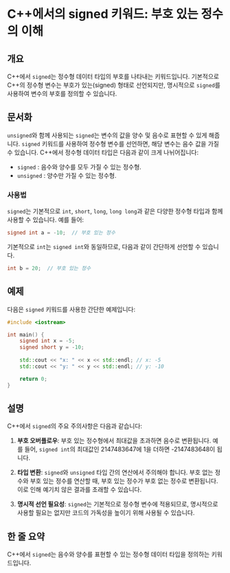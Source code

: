<!--
Meta Description: # C++에서의 signed 키워드: 부호 있는 정수의 이해 ## 개요 C++에서 `signed`는 정수형 데이터 타입의 부호를 나타내는 키워드입니다. 기본적으로 C++의 정수형 변수는 부호가 있는(signed) 형태로 선언되지만, 명시적으로 `signed`를 사용하여...
Meta Keywords: signed, 정수형, int, 있습니다, 기본적으로
-->

# C++에서의 signed 키워드: 부호 있는 정수의 이해

## 개요
C++에서 `signed`는 정수형 데이터 타입의 부호를 나타내는 키워드입니다. 기본적으로 C++의 정수형 변수는 부호가 있는(signed) 형태로 선언되지만, 명시적으로 `signed`를 사용하여 변수의 부호를 정의할 수 있습니다.

## 문서화
`unsigned`와 함께 사용되는 `signed`는 변수의 값을 양수 및 음수로 표현할 수 있게 해줍니다. `signed` 키워드를 사용하여 정수형 변수를 선언하면, 해당 변수는 음수 값을 가질 수 있습니다. C++에서 정수형 데이터 타입은 다음과 같이 크게 나뉘어집니다:

- `signed` : 음수와 양수를 모두 가질 수 있는 정수형.
- `unsigned` : 양수만 가질 수 있는 정수형.

### 사용법
`signed`는 기본적으로 `int`, `short`, `long`, `long long`과 같은 다양한 정수형 타입과 함께 사용할 수 있습니다. 예를 들어:

```cpp
signed int a = -10;  // 부호 있는 정수
```

기본적으로 `int`는 `signed int`와 동일하므로, 다음과 같이 간단하게 선언할 수 있습니다.

```cpp
int b = 20;  // 부호 있는 정수
```

## 예제
다음은 `signed` 키워드를 사용한 간단한 예제입니다:

```cpp
#include <iostream>

int main() {
    signed int x = -5;
    signed short y = -10;
    
    std::cout << "x: " << x << std::endl; // x: -5
    std::cout << "y: " << y << std::endl; // y: -10

    return 0;
}
```

## 설명
C++에서 `signed`의 주요 주의사항은 다음과 같습니다:

1. **부호 오버플로우**: 부호 있는 정수형에서 최대값을 초과하면 음수로 변환됩니다. 예를 들어, `signed int`의 최대값인 2147483647에 1을 더하면 -2147483648이 됩니다.

2. **타입 변환**: `signed`와 `unsigned` 타입 간의 연산에서 주의해야 합니다. 부호 없는 정수와 부호 있는 정수를 연산할 때, 부호 있는 정수가 부호 없는 정수로 변환됩니다. 이로 인해 예기치 않은 결과를 초래할 수 있습니다.

3. **명시적 선언 필요성**: `signed`는 기본적으로 정수형 변수에 적용되므로, 명시적으로 사용할 필요는 없지만 코드의 가독성을 높이기 위해 사용될 수 있습니다.

## 한 줄 요약
C++에서 `signed`는 음수와 양수를 표현할 수 있는 정수형 데이터 타입을 정의하는 키워드입니다.